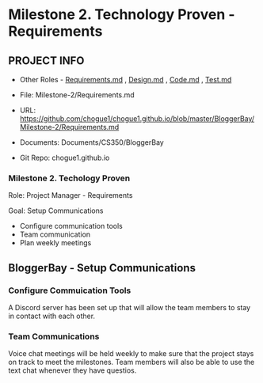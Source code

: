 # Milestone 2. Technology Proven - Requirements

## PROJECT INFO

* Other Roles - [Requirements.md](Requirements.md)
, [Design.md](Design.md)
, [Code.md](Code.md)
, [Test.md](Test.md)

* File: Milestone-2/Requirements.md

* URL: https://github.com/chogue1/chogue1.github.io/blob/master/BloggerBay/Milestone-2/Requirements.md

* Documents: Documents/CS350/BloggerBay

* Git Repo: chogue1.github.io

### Milestone 2. Techology Proven
Role: Project Manager - Requirements

Goal: Setup Communications

* Configure communication tools
* Team communication
* Plan weekly meetings

## BloggerBay - Setup Communications

### Configure Commuication Tools

A Discord server has been set up that will allow the team members to stay in contact with each other.

### Team Communications

Voice chat meetings will be held weekly to make sure that the project stays on track to meet the milestones. Team members will also be able to use the text chat whenever they have questios.

